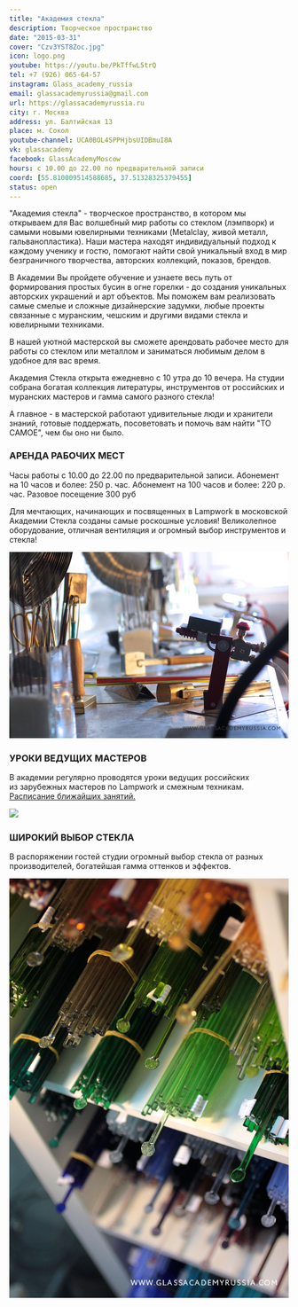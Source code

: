 ```yaml
---
title: "Академия стекла"
description: Творческое пространство
date: "2015-03-31"
cover: "Czv3YST8Zoc.jpg"
icon: logo.png
youtube: https://youtu.be/PkTffwL5trQ
tel: +7 (926) 065-64-57
instagram: Glass_academy_russia
email: glassacademyrussia@gmail.com
url: https://glassacademyrussia.ru
city: г. Москва
address: ул. Балтийская 13
place: м. Сокол
youtube-channel: UCA0BOL4SPPHjbsUIDBmuI8A
vk: glassacademy
facebook: GlassAcademyMoscow
hours: с 10.00 до 22.00 по предварительной записи
coord: [55.810009514588685, 37.51328325379455]
status: open
---
```


"Академия стекла" - творческое пространство, в котором мы открываем для Вас волшебный мир работы со стеклом (лэмпворк) и самыми новыми ювелирными техниками (Metalclay, живой металл, гальванопластика). Наши мастера находят индивидуальный подход к каждому ученику и гостю, помогают найти свой уникальный вход в мир безграничного творчества, авторских коллекций, показов, брендов.

В Академии Вы пройдете обучение и узнаете весь путь от формирования простых бусин в огне горелки - до создания уникальных авторских украшений и арт объектов. Мы поможем вам реализовать самые смелые и сложные дизайнерские задумки, любые проекты связанные с муранским, чешским и другими видами стекла и ювелирными техниками.

В нашей уютной мастерской вы сможете арендовать рабочее место для работы со стеклом или металлом и заниматься любимым делом в удобное для вас время.

Академия Стекла открыта ежедневно с 10 утра до 10 вечера.
На студии собрана богатая коллекция литературы, инструментов от российских и муранских мастеров и гамма самого разного стекла!

А главное - в мастерской работают удивительные люди и хранители знаний, готовые поддержать, посоветовать и помочь вам найти "ТО САМОЕ", чем бы оно ни было.

### АРЕНДА РАБОЧИХ МЕСТ

Часы работы с 10.00 до 22.00 по предварительной записи. Абонемент на 10 часов и более: 250 р. час. Абонемент на 100 часов и более: 220 р. час. Разовое посещение 300 руб

Для мечтающих, начинающих и посвященных в Lampwork в московской Академии Стекла созданы самые роскошные условия! Великолепное оборудование, отличная вентиляция и огромный выбор инструментов и стекла!

![](./images/16.jpg)

### УРОКИ ВЕДУЩИХ МАСТЕРОВ

В академии регулярно проводятся уроки ведущих российских из зарубежных мастеров по Lampwork и смежным техникам. [Расписание ближайших занятий.](http://www.glassacademyrussia.com/classes/)

![](./images/1410365623381-X5CDV169REVNELNTYY1X.jpg)

### ШИРОКИЙ ВЫБОР СТЕКЛА

В распоряжении гостей студии огромный выбор стекла от разных производителей, богатейшая гамма оттенков и эффектов.

![](./images/23.jpg)

<vimeo-embed link="https://vimeo.com/97861528" />
